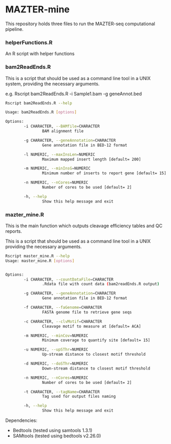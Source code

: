 # MAZTER-mine

This repository holds three files to run the MAZTER-seq computational pipeline.

### helperFunctions.R

An R script with helper functions

### bam2ReadEnds.R

This is a script that should be used as a command line tool in a UNIX system, providing the necessary arguments.

e.g.
Rscript bam2ReadEnds.R -i Sample1.bam -g geneAnnot.bed

```sh
Rscript bam2ReadEnds.R --help

Usage: bam2ReadEnds.R [options]

Options:
        -i CHARACTER, --BAMfile=CHARACTER
                BAM alignment file

        -g CHARACTER, --geneAnnotation=CHARACTER
                Gene annotation file in BED-12 format

        -l NUMERIC, --maxInsLen=NUMERIC
                Maximum mapped insert length [default= 200]

        -m NUMERIC, --minInsG=NUMERIC
                Minimum number of inserts to report gene [default= 15]

        -n NUMERIC, --nCores=NUMERIC
                Number of cores to be used [default= 2]

        -h, --help
                Show this help message and exit

```

### mazter_mine.R

This is the main function which outputs cleavage efficiency tables and QC reports.

This is a script that should be used as a command line tool in a UNIX providing the necessary arguments.

```sh
Rscript master_mine.R --help
Usage: master_mine.R [options]


Options:
        -i CHARACTER, --countDataFile=CHARACTER
                .Rdata file with count data (bam2readEnds.R output)

        -g CHARACTER, --geneAnnotation=CHARACTER
                Gene annotation file in BED-12 format

        -f CHARACTER, --faGenome=CHARACTER
                FASTA genome file to retrieve gene seqs

        -c CHARACTER, --clvMotif=CHARACTER
                Cleavage motif to measure at [default= ACA]

        -m NUMERIC, --minCov=NUMERIC
                Minimum coverage to quantify site [default= 15]

        -u NUMERIC, --upSThr=NUMERIC
                Up-stream distance to closest motif threshold

        -d NUMERIC, --doSThr=NUMERIC
                Down-stream distance to closest motif threshold

        -n NUMERIC, --nCores=NUMERIC
                Number of cores to be used [default= 2]

        -t CHARACTER, --tagName=CHARACTER
                Tag used for output files naming

        -h, --help
                Show this help message and exit

```

Dependencies:

* Bedtools (tested using samtools 1.3.1)
* SAMtools (tested using bedtools v2.26.0)

